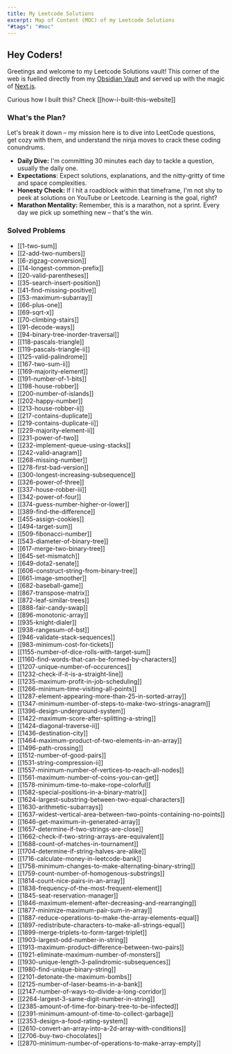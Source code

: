 ```yaml
---
title: My Leetcode Solutions
excerpt: Map of Content (MOC) of my Leetcode Solutions
"#tags": "#moc"
---
```

## Hey Coders!

Greetings and welcome to my Leetcode Solutions vault! This corner of the web is fuelled directly from my [Obsidian Vault](https://github.com/davzoku/leetcode-obsidian-vault) and served up with the magic of [Next.js](https://github.com/davzoku/leetcode-obsidian-frontend).

Curious how I built this? Check [[how-i-built-this-website]]

### What's the Plan?

Let's break it down – my mission here is to dive into LeetCode questions, get cozy with them, and understand the ninja moves to crack these coding conundrums.

- **Daily Dive:** I'm committing 30 minutes each day to tackle a question, usually the daily one.
- **Expectations**: Expect solutions, explanations, and the nitty-gritty of time and space complexities.
- **Honesty Check:** If I hit a roadblock within that timeframe, I'm not shy to peek at solutions on YouTube or Leetcode. Learning is the goal, right?
- **Marathon Mentality:** Remember, this is a marathon, not a sprint. Every day we pick up something new – that's the win.

### Solved Problems

- [[1-two-sum]]
- [[2-add-two-numbers]]
- [[6-zigzag-conversion]]
- [[14-longest-common-prefix]]
- [[20-valid-parentheses]]
- [[35-search-insert-position]]
- [[41-find-missing-positive]]
- [[53-maximum-subarray]]
- [[66-plus-one]]
- [[69-sqrt-x]]
- [[70-climbing-stairs]]
- [[91-decode-ways]]
- [[94-binary-tree-inorder-traversal]]
- [[118-pascals-triangle]]
- [[119-pascals-triangle-ii]]
- [[125-valid-palindrome]]
- [[167-two-sum-ii]]
- [[169-majority-element]]
- [[191-number-of-1-bits]]
- [[198-house-robber]]
- [[200-number-of-islands]]
- [[202-happy-number]]
- [[213-house-robber-ii]]
- [[217-contains-duplicate]]
- [[219-contains-duplicate-ii]]
- [[229-majority-element-ii]]
- [[231-power-of-two]]
- [[232-implement-queue-using-stacks]]
- [[242-valid-anagram]]
- [[268-missing-number]]
- [[278-first-bad-version]]
- [[300-longest-increasing-subsequence]]
- [[326-power-of-three]]
- [[337-house-robber-iii]]
- [[342-power-of-four]]
- [[374-guess-number-higher-or-lower]]
- [[389-find-the-difference]]
- [[455-assign-cookies]]
- [[494-target-sum]]
- [[509-fibonacci-number]]
- [[543-diameter-of-binary-tree]]
- [[617-merge-two-binary-tree]]
- [[645-set-mismatch]]
- [[649-dota2-senate]]
- [[606-construct-string-from-binary-tree]]
- [[661-image-smoother]]
- [[682-baseball-game]]
- [[867-transpose-matrix]]
- [[872-leaf-similar-trees]]
- [[888-fair-candy-swap]]
- [[896-monotonic-array]]
- [[935-knight-dialer]]
- [[938-rangesum-of-bst]]
- [[946-validate-stack-sequences]]
- [[983-minimum-cost-for-tickets]]
- [[1155-number-of-dice-rolls-with-target-sum]]
- [[1160-find-words-that-can-be-formed-by-characters]]
- [[1207-unique-number-of-occurences]]
- [[1232-check-if-it-is-a-straight-line]]
- [[1235-maximum-profit-in-job-scheduling]]
- [[1266-minimum-time-visiting-all-points]]
- [[1287-element-appearing-more-than-25-in-sorted-array]]
- [[1347-minimum-number-of-steps-to-make-two-strings-anagram]]
- [[1396-design-underground-system]]
- [[1422-maximum-score-after-splitting-a-string]]
- [[1424-diagonal-traverse-ii]]
- [[1436-destination-city]]
- [[1464-maximum-product-of-two-elements-in-an-array]]
- [[1496-path-crossing]]
- [[1512-number-of-good-pairs]]
- [[1531-string-compression-ii]]
- [[1557-minimum-number-of-vertices-to-reach-all-nodes]]
- [[1561-maximum-number-of-coins-you-can-get]]
- [[1578-minimum-time-to-make-rope-colorful]]
- [[1582-special-positions-in-a-binary-matrix]]
- [[1624-largest-substring-between-two-equal-characters]]
- [[1630-arithmetic-subarrays]]
- [[1637-widest-vertical-area-between-two-points-containing-no-points]]
- [[1646-get-maximum-in-generated-array]]
- [[1657-determine-if-two-strings-are-close]]
- [[1662-check-if-two-string-arrays-are-equivalent]]
- [[1688-count-of-matches-in-tournament]]
- [[1704-determine-if-string-halves-are-alike]]
- [[1716-calculate-money-in-leetcode-bank]]
- [[1758-minimum-changes-to-make-alternating-binary-string]]
- [[1759-count-number-of-homogenous-substrings]]
- [[1814-count-nice-pairs-in-an-array]]
- [[1838-frequency-of-the-most-frequent-element]]
- [[1845-seat-reservation-manager]]
- [[1846-maximum-element-after-decreasing-and-rearranging]]
- [[1877-minimize-maximum-pair-sum-in-array]]
- [[1887-reduce-operations-to-make-the-array-elements-equal]]
- [[1897-redistribute-characters-to-make-all-strings-equal]]
- [[1899-merge-triplets-to-form-target-triplet]]
- [[1903-largest-odd-number-in-string]]
- [[1913-maximum-product-difference-between-two-pairs]]
- [[1921-eliminate-maximum-number-of-monsters]]
- [[1930-unique-length-3-palindromic-subsequences]]
- [[1980-find-unique-binary-string]]
- [[2101-detonate-the-maximum-bombs]]
- [[2125-number-of-laser-beams-in-a-bank]]
- [[2147-number-of-ways-to-divide-a-long-corridor]]
- [[2264-largest-3-same-digit-number-in-string]]
- [[2385-amount-of-time-for-binary-tree-to-be-infected]]
- [[2391-minimum-amount-of-time-to-collect-garbage]]
- [[2353-design-a-food-rating-system]]
- [[2610-convert-an-array-into-a-2d-array-with-conditions]]
- [[2706-buy-two-chocolates]]
- [[2870-minimum-number-of-operations-to-make-array-empty]]

